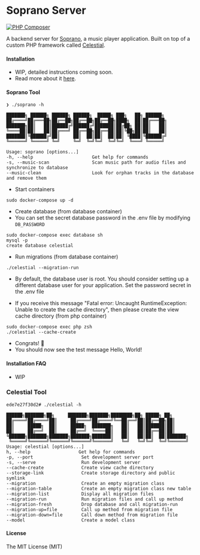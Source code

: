 # Soprano Server
[![PHP Composer](https://github.com/libra-php/constellation/actions/workflows/php.yml/badge.svg?branch=main)](https://github.com/libra-php/constellation/actions/workflows/php.yml)

A backend server for <a href="https://github.com/whleucka/soprano-react" title='Soprano'>Soprano</a>, a music player application.
Built on top of a custom PHP framework called <a href="https://github.com/libra-php/celestial" title="Celestial">Celestial</a>.

#### Installation
- WIP, detailed instructions coming soon.
- Read more about it <a href="https://github.com/libra-php/celestial" title="Celestial">here</a>.

#### Soprano Tool
```
❯ ./soprano -h

███████╗ ██████╗ ██████╗ ██████╗  █████╗ ███╗   ██╗ ██████╗
██╔════╝██╔═══██╗██╔══██╗██╔══██╗██╔══██╗████╗  ██║██╔═══██╗
███████╗██║   ██║██████╔╝██████╔╝███████║██╔██╗ ██║██║   ██║
╚════██║██║   ██║██╔═══╝ ██╔══██╗██╔══██║██║╚██╗██║██║   ██║
███████║╚██████╔╝██║     ██║  ██║██║  ██║██║ ╚████║╚██████╔╝
╚══════╝ ╚═════╝ ╚═╝     ╚═╝  ╚═╝╚═╝  ╚═╝╚═╝  ╚═══╝ ╚═════╝

Usage: soprano [options...]
-h, --help                      Get help for commands
-s, --music-scan                Scan music path for audio files and synchronize to database
--music-clean                   Look for orphan tracks in the database and remove them
```

- Start containers
```
sudo docker-compose up -d
```

- Create database (from database container)
- You can set the secret database password in the .env file by modifying
`DB_PASSWORD`
```
sudo docker-compose exec database sh
mysql -p
create database celestial
```

- Run migrations (from database container)
```
./celestial --migration-run
```

- By default, the database user is root. You should consider setting up a different database user for your application. Set the password secret in the .env file


- If you receive this message "Fatal error: Uncaught RuntimeException: Unable to create the cache directory", then please create the view cache directory (from php container)
```
sudo docker-compose exec php zsh
./celestial --cache-create
```

- Congrats! 🥳
- You should now see the test message Hello, World!


#### Installation FAQ
- WIP


### Celestial Tool
```
ede7e27f30d2# ./celestial -h

██████╗███████╗██╗     ███████╗███████╗████████╗██╗ █████╗ ██╗
██╔════╝██╔════╝██║     ██╔════╝██╔════╝╚══██╔══╝██║██╔══██╗██║
██║     █████╗  ██║     █████╗  ███████╗   ██║   ██║███████║██║
██║     ██╔══╝  ██║     ██╔══╝  ╚════██║   ██║   ██║██╔══██║██║
╚██████╗███████╗███████╗███████╗███████║   ██║   ██║██║  ██║███████╗
 ╚═════╝╚══════╝╚══════╝╚══════╝╚══════╝   ╚═╝   ╚═╝╚═╝  ╚═╝╚══════╝
Usage: celestial [options...]
h, --help                  Get help for commands
-p, --port                  Set development server port
-s, --serve                 Run development server
--cache-create              Create view cache directory
--storage-link              Create storage directory and public symlink
--migration                 Create an empty migration class
--migration-table           Create an empty migration class new table
--migration-list            Display all migration files
--migration-run             Run migration files and call up method
--migration-fresh           Drop database and call migration-run
--migration-up=file         Call up method from migration file
--migration-down=file       Call down method from migration file
--model                     Create a model class
```


#### License
The MIT License (MIT)
